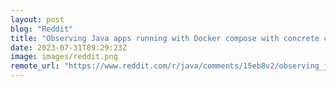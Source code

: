 ```yaml
---
layout: post
blog: "Reddit"
title: "Observing Java apps running with Docker compose with concrete code examples to learn how to leverage observability as a coding practice."
date: 2023-07-31T09:29:23Z
image: images/reddit.png
remote_url: "https://www.reddit.com/r/java/comments/15eb8v2/observing_java_apps_running_with_docker_compose/"
---
```


